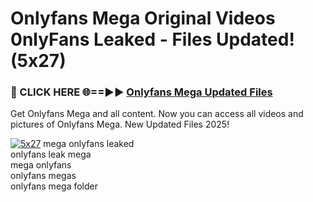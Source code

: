 # Onlyfans Mega Original Videos 0nlyFans Leaked - Files Updated! (5x27)

<h3>🔴 CLICK HERE 🌐==►► <a href="https://tinyurl.com/3hn5wdd3" rel="nofollow">Onlyfans Mega Updated Files</a></h3>

Get Onlyfans Mega and all content. Now you can access all videos and pictures of Onlyfans Mega. New Updated Files 2025!

[![5x27](https://i.imgur.com/4HnBqBT.gif)](https://tinyurl.com/3hn5wdd3)
mega onlyfans leaked<br>
onlyfans leak mega<br>
mega onlyfans<br>
onlyfans megas<br>
onlyfans mega folder